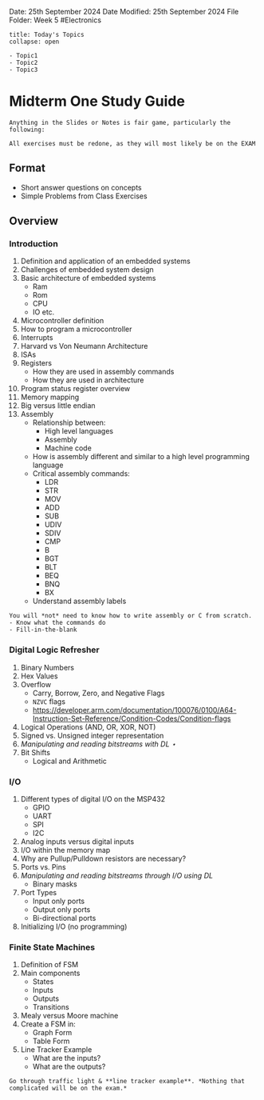 Date: 25th September 2024
Date Modified: 25th September 2024
File Folder: Week 5
#Electronics

```ad-abstract
title: Today's Topics
collapse: open

- Topic1
- Topic2
- Topic3

```

# Midterm One Study Guide

```ad-danger
Anything in the Slides or Notes is fair game, particularly the following:
```

```ad-important
All exercises must be redone, as they will most likely be on the EXAM
```

## Format
- Short answer questions on concepts
- Simple Problems from Class Exercises

## Overview

### Introduction

1. Definition and application of an embedded systems
2. Challenges of embedded system design
3. Basic architecture of embedded systems
	- Ram
	- Rom
	- CPU
	- IO etc.
4. Microcontroller definition
5. How to program a microcontroller
6. Interrupts
7. Harvard vs Von Neumann Architecture
8. ISAs
9. Registers
	- How they are used in assembly commands
	- How they are used in architecture
10. Program status register overview
11. Memory mapping
12. Big versus little endian
13. Assembly
	- Relationship between:
		- High level languages
		- Assembly
		- Machine code
	- How is assembly different and similar to a high level programming language
	- Critical assembly commands:
		- LDR
		- STR
		- MOV
		- ADD
		- SUB
		- UDIV
		- SDIV
		- CMP
		- B
		- BGT
		- BLT
		- BEQ
		- BNQ
		- BX
	- Understand assembly labels

```ad-note
You will *not* need to know how to write assembly or C from scratch.
- Know what the commands do
- Fill-in-the-blank
```

### Digital Logic Refresher

1. Binary Numbers
2. Hex Values
3. Overflow
	- Carry, Borrow, Zero, and Negative Flags
	- `NZVC` flags
	- https://developer.arm.com/documentation/100076/0100/A64-Instruction-Set-Reference/Condition-Codes/Condition-flags
4. Logical Operations (AND, OR, XOR, NOT)
5. Signed vs. Unsigned integer representation
6. *Manipulating and reading bitstreams with DL $\star$*
7. Bit Shifts
	- Logical and Arithmetic

### I/O

1. Different types of digital I/O on the MSP432
	- GPIO
	- UART
	- SPI
	- I2C
2. Analog inputs versus digital inputs
3. I/O within the memory map
4. Why are Pullup/Pulldown resistors are necessary?
5. Ports vs. Pins
6. *Manipulating and reading bitstreams through I/O using DL*
	- Binary masks
7. Port Types
	- Input only ports
	- Output only ports
	- Bi-directional ports
8. Initializing I/O (no programming)

### Finite State Machines

1. Definition of FSM
2. Main components
	- States
	- Inputs
	- Outputs
	- Transitions
3. Mealy versus Moore machine
4. Create a FSM in:
	- Graph Form
	- Table Form
5. Line Tracker Example
	- What are the inputs?
	- What are the outputs?

```ad-important
Go through traffic light & **line tracker example**. *Nothing that complicated will be on the exam.*
```




